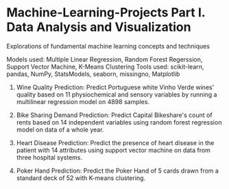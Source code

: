 # Machine-Learning-Projects Part I. Data Analysis and Visualization
Explorations of fundamental machine learning concepts and techniques

Models used: Multiple Linear Regression, Random Forest Regerssion, Support Vector Machine, K-Means Clustering
Tools used: scikit-learn, pandas, NumPy, StatsModels, seaborn, missingno, Matplotlib

1. Wine Quality Prediction:
Predict Portuguese white Vinho Verde wines' quality based on 11 physiochemical and sensory variables by running a multilinear regression model on 4898 samples. 

2. Bike Sharing Demand Prediction:
Predict Capital Bikeshare's count of rents based on 14 independent variables using random forest regression model on data of a whole year.

3. Heart Disease Prediction: 
Predict the presence of heart disease in the patient with 14 attributes using support vector machine on data from three hospital systems.
        
4. Poker Hand Prediction:
Predict the Poker Hand of 5 cards drawn from a standard deck of 52 with K-means clustering.
